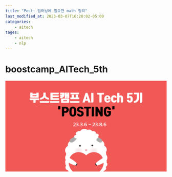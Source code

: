 ```yaml
---
title: "Post: 딥러닝에 필요한 math 정리"
last_modified_at: 2023-03-07T16:20:02-05:00
categories:
    - aitech
tages:
    - aitech
    - nlp
---
```

# boostcamp_AITech_5th
![image]("../../../image/aitech.png)